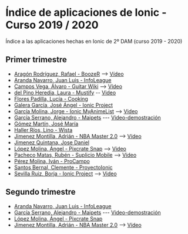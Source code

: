# Índice de aplicaciones de Ionic - Curso 2019 / 2020

Índice a las aplicaciones hechas en Ionic de 2º DAM (curso 2019 - 2020)

## Primer trimestre

* [Aragón Rodríguez, Rafael - BoozeR](https://github.com/rafaelaragon/Ionic-BoozeR) --> 
[Vídeo](https://www.youtube.com/watch?v=lYuCu-yQ_UA&feature=youtu.be)
* [Aranda Navarro, Juan Luis - InfoLeague](https://github.com/JuanLuisAranda/InfoLeague)
* [Campos Vega, Álvaro - Guitar Wiki](https://github.com/AlvaroCamposVega/Guitar-Wiki) --> [Vídeo](https://www.youtube.com/watch?v=aRyDkEVM1zk&feature=youtu.be)
* [del Pino Heredia, Laura - Mustify](https://github.com/lauradelpino24/Ionic-Angular-Mustify.git) -- [Video](https://www.youtube.com/watch?v=e962GMWvW0M)
* [Flores Padilla, Lucía - Cooking](https://github.com/luciaflores25/PROYECTO_IONIC)
* [Galera García, José Ángel - Ionic Project](https://github.com/joseangelgalera/Proyecto-Ionic)
* [García Molina, Jorge - Ionic MyAnimeList](https://github.com/jorgegarcia1996/IonicMAL) --> [Video](https://youtu.be/ui57IxJW7ZM)
* [García Serrano, Alejandro - Maipets](https://github.com/Alegarse/Maipets) --- [Video-demostración](https://youtu.be/NTXp5AEM3MY)
* [Gómez Martín, José María](https://github.com/josemariagomez/fifavoritos-ionic)
* [Haller Ríos, Lino - Wista](https://github.com/LinoHallerRios/Wista_Ionic)
* [Jimenez Montilla, Adrián - NBA Master 2.0](https://github.com/AdrianJimenezMontilla/NBA-master/blob/master/README.md) --> 
[Vídeo](https://youtu.be/N9omM2gQ1R0)
* [Jimenez Quintana, Jose Daniel](https://github.com/danieljimenezquintana/Forocars.git)
* [López Molina, Ángel - Pixcrate Snap](https://github.com/almAngel/ion-pixcrate) --> [Video](https://youtu.be/4oswZ0sX7V8)
* [Pacheco Matas, Rubén - Suplicio Mobile](https://github.com/rubenpachecomatas/Ionic-Project) --> [Vídeo](https://youtu.be/Ou2u9MXg44A)
* [Pérez Molina, Iván - ProCampo](https://github.com/ivanperezmolina/ProCampo-en-Ionic)
* [Santos Bernal, Clemente - ProyectoIonic](https://github.com/ClementeSantos/ProyectoIonic)
* [Sevilla Ruiz, Borja - Ionic Project](https://github.com/bsevrui/Proyecto-Ionic) --> [Video](https://drive.google.com/file/d/1wuz8sinDdemljtTR5TY1_B_55Z4gTwhf/view?usp=sharing)


## Segundo trimestre

* [Aranda Navarro, Juan Luis - InfoLeague](https://github.com/JuanLuisAranda/InfoLeague)
* [García Serrano, Alejandro - Maipets](https://github.com/Alegarse/Maipetsv2) --- [Video-demostración](https://youtu.be/FQEQqtI_aa0)
* [López Molina, Ángel - Pixcrate Snap](https://github.com/almAngel/ion-pixcrate)
* [Jimenez Montilla, Adrián - NBA Master 2.0](https://github.com/AdrianJimenezMontilla/NBA-master-v2) --> [Vídeo](https://youtu.be/Dtr43YZ779w) 

